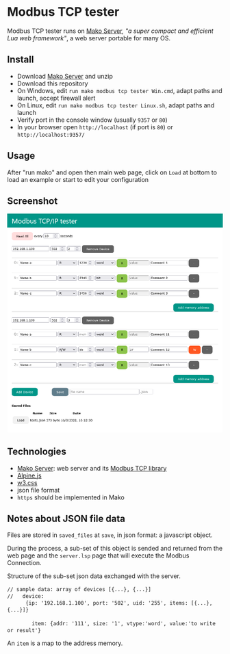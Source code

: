 # Modbus TCP tester

Modbus TCP tester runs on [Mako Server](https://makoserver.net/), *"a super compact and efficient Lua web framework"*, a web server portable for many OS.

## Install
- Download [Mako Server](https://makoserver.net/) and unzip
- Download this repository
- On Windows, edit `run mako modbus tcp tester Win.cmd`, adapt paths and launch, accept firewall alert
- On Linux, edit `run mako modbus tcp tester Linux.sh`, adapt paths and launch
- Verify port in the console window (usually `9357` or `80`)
- In your browser open `http://localhost` (if port is `80`) or  `http://localhost:9357/`

## Usage
After "run mako" and open then main web page, click on `Load` at bottom to load an example or start to edit your configuration

## Screenshot
![screenshot](/screenshot.png)

## Technologies
- [Mako Server](https://makoserver.net/): web server and its [Modbus TCP library](https://realtimelogic.com/ba/doc/?url=Modbus.html)
- [Alpine.js](https://alpinejs.dev/)
- [w3.css](https://www.w3schools.com/w3css/w3css_references.asp)
- json file format
- `https` should be implemented in Mako

## Notes about JSON file data
Files are stored in `saved_files` at `save`, in json format: a javascript object.

During the process, a sub-set of this object is sended and returned from the web page and the `server.lsp` page that will execute the Modbus Connection.

Structure of the sub-set json data exchanged with the server.

```
// sample data: array of devices [{...}, {...}]
//   device:
      {ip: '192.168.1.100', port: '502', uid: '255', items: [{...}, {...}]}

        item: {addr: '111', size: '1', vtype:'word', value:'to write or result'}
```
An `item` is a map to the address memory.
